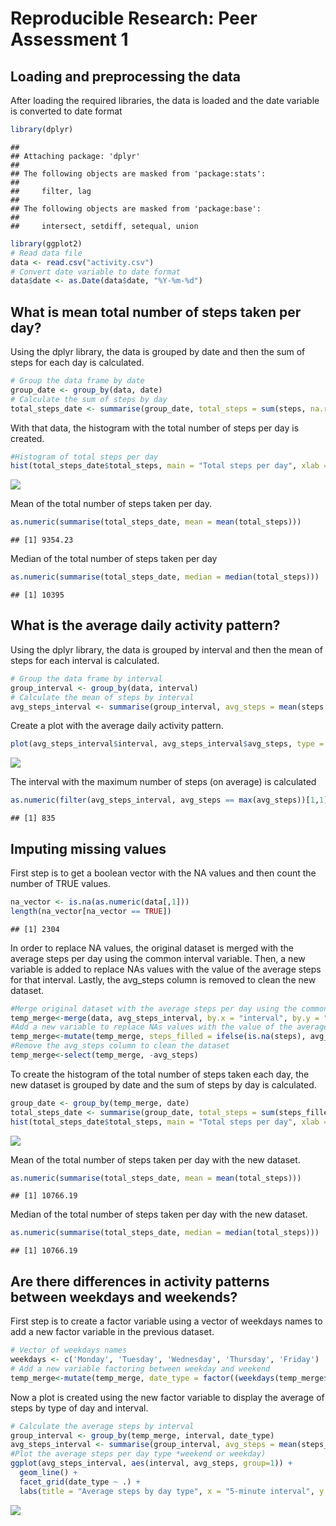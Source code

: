 # Reproducible Research: Peer Assessment 1


## Loading and preprocessing the data
After loading the required libraries, the data is loaded and the date variable is converted to date format


```r
library(dplyr)
```

```
## 
## Attaching package: 'dplyr'
## 
## The following objects are masked from 'package:stats':
## 
##     filter, lag
## 
## The following objects are masked from 'package:base':
## 
##     intersect, setdiff, setequal, union
```

```r
library(ggplot2)
# Read data file
data <- read.csv("activity.csv")
# Convert date variable to date format
data$date <- as.Date(data$date, "%Y-%m-%d")
```


## What is mean total number of steps taken per day?
Using the dplyr library, the data is grouped by date and then the sum of steps for each day is calculated.

```r
# Group the data frame by date
group_date <- group_by(data, date)
# Calculate the sum of steps by day
total_steps_date <- summarise(group_date, total_steps = sum(steps, na.rm = TRUE))
```

With that data, the histogram with the total number of steps per day is created.

```r
#Histogram of total steps per day
hist(total_steps_date$total_steps, main = "Total steps per day", xlab = "Steps", col = "green", breaks = 8)
```

![](PA1_template_files/figure-html/unnamed-chunk-3-1.png) 

Mean of the total number of steps taken per day.

```r
as.numeric(summarise(total_steps_date, mean = mean(total_steps)))
```

```
## [1] 9354.23
```

Median of the total number of steps taken per day

```r
as.numeric(summarise(total_steps_date, median = median(total_steps)))
```

```
## [1] 10395
```


## What is the average daily activity pattern?
Using the dplyr library, the data is grouped by interval and then the mean of steps for each interval is calculated.

```r
# Group the data frame by interval
group_interval <- group_by(data, interval)
# Calculate the mean of steps by interval
avg_steps_interval <- summarise(group_interval, avg_steps = mean(steps, na.rm = TRUE))
```

Create a plot with the average daily activity pattern.

```r
plot(avg_steps_interval$interval, avg_steps_interval$avg_steps, type = "l", xlab = "5-minute interval", ylab = "Average number of steps", main = "Average daily activity pattern")
```

![](PA1_template_files/figure-html/unnamed-chunk-7-1.png) 

The interval with the maximum number of steps (on average) is calculated

```r
as.numeric(filter(avg_steps_interval, avg_steps == max(avg_steps))[1,1])
```

```
## [1] 835
```

## Imputing missing values
First step is to get a boolean vector with the NA values and then count the number of TRUE values.

```r
na_vector <- is.na(as.numeric(data[,1]))
length(na_vector[na_vector == TRUE])
```

```
## [1] 2304
```

In order to replace NA values, the original dataset is merged with the average steps per day using the common interval variable. Then, a new variable is added to replace NAs values with the value of the average steps for that interval. Lastly, the avg_steps column is removed to clean the new dataset.

```r
#Merge original dataset with the average steps per day using the common interval variable
temp_merge<-merge(data, avg_steps_interval, by.x = "interval", by.y = "interval", all = TRUE)
#Add a new variable to replace NAs values with the value of the average for that interval
temp_merge<-mutate(temp_merge, steps_filled = ifelse(is.na(steps), avg_steps, steps))
#Remove the avg_steps column to clean the dataset
temp_merge<-select(temp_merge, -avg_steps)
```

To create the histogram of the total number of steps taken each day, the new dataset is grouped by date and the sum of steps by day is calculated.

```r
group_date <- group_by(temp_merge, date)
total_steps_date <- summarise(group_date, total_steps = sum(steps_filled, na.rm = TRUE))
hist(total_steps_date$total_steps, main = "Total steps per day", xlab = "Steps", col = "green", breaks = 8)
```

![](PA1_template_files/figure-html/unnamed-chunk-11-1.png) 

Mean of the total number of steps taken per day with the new dataset.

```r
as.numeric(summarise(total_steps_date, mean = mean(total_steps)))
```

```
## [1] 10766.19
```

Median of the total number of steps taken per day with the new dataset.

```r
as.numeric(summarise(total_steps_date, median = median(total_steps)))
```

```
## [1] 10766.19
```

## Are there differences in activity patterns between weekdays and weekends?
First step is to create a factor variable using a vector of weekdays names to add a new factor variable in the previous dataset.

```r
# Vector of weekdays names
weekdays <- c('Monday', 'Tuesday', 'Wednesday', 'Thursday', 'Friday')
# Add a new variable factoring between weekday and weekend
temp_merge<-mutate(temp_merge, date_type = factor((weekdays(temp_merge$date) %in% weekdays), levels=c(FALSE, TRUE), labels=c('weekend', 'weekday')))
```
Now a plot is created using the new factor variable to display the average of steps by type of day and interval.

```r
# Calculate the average steps by interval
group_interval <- group_by(temp_merge, interval, date_type)
avg_steps_interval <- summarise(group_interval, avg_steps = mean(steps_filled, na.rm = TRUE))
#Plot the average steps per day type *weekend or weekday)
ggplot(avg_steps_interval, aes(interval, avg_steps, group=1)) +
  geom_line() + 
  facet_grid(date_type ~ .) + 
  labs(title = "Average steps by day type", x = "5-minute interval", y = "Average number of steps")
```

![](PA1_template_files/figure-html/unnamed-chunk-15-1.png) 






